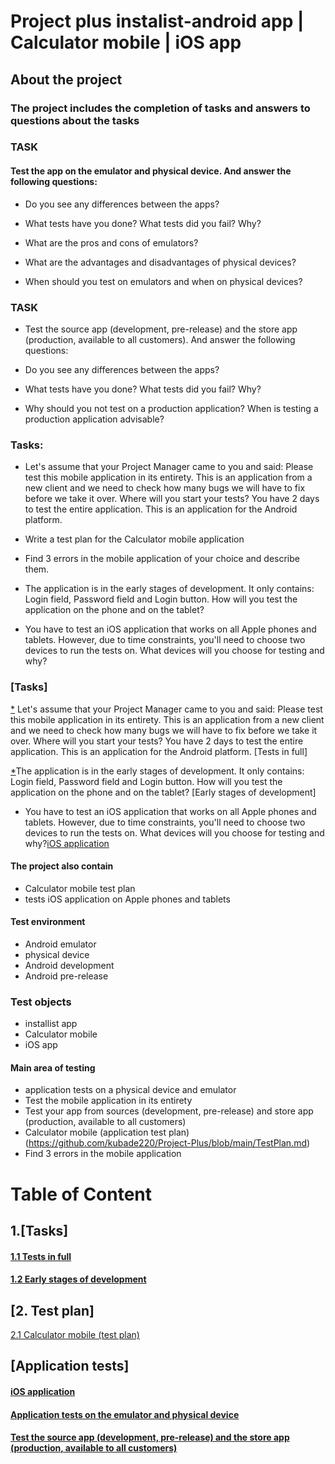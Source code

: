 # Project plus instalist-android app  | Calculator mobile | iOS app

## About the project

### The project includes the completion of tasks and answers to questions about the tasks

### TASK

#### Test the app on the emulator and physical device. And answer the following questions:

* Do you see any differences between the apps?

* What tests have you done? What tests did you fail? Why?

* What are the pros and cons of emulators?

* What are the advantages and disadvantages of physical devices?

* When should you test on emulators and when on physical devices?

### TASK

* Test the source app (development, pre-release) and the store app (production, available to all customers). And answer the following questions:

* Do you see any differences between the apps?

* What tests have you done? What tests did you fail? Why?

* Why should you not test on a production application? When is testing a production application advisable?

### Tasks:

* Let's assume that your Project Manager came to you and said: Please test this mobile application in its entirety. This is an application from a new client and we need to check how many bugs we will have to fix before we take it over. Where will you start your tests? You have 2 days to test the entire application. This is an application for the Android platform.

* Write a test plan for the Calculator mobile application

* Find 3 errors in the mobile application of your choice and describe them.

* The application is in the early stages of development. It only contains: Login field, Password field and Login button. How will you test the application on the phone and on the tablet?

* You have to test an iOS application that works on all Apple phones and tablets. However, due to time constraints, you'll need to choose two devices to run the tests on. What devices will you choose for testing and why?


### [Tasks]
[*](https://github.com/kubade220/Project-Plus/blob/main/Short%20Deadline.md) Let's assume that your Project Manager came to you and said: Please test this mobile application in its entirety. This is an application from a new client and we need to check how many bugs we will have to fix before we take it over. Where will you start your tests? You have 2 days to test the entire application. This is an application for the Android platform. [Tests in full]

[*](https://github.com/kubade220/Project-Plus/blob/main/poor%20resource.md)The application is in the early stages of development. It only contains: Login field, Password field and Login button. How will you test the application on the phone and on the tablet? [Early stages of development]

* You have to test an iOS application that works on all Apple phones and tablets. However, due to time constraints, you'll need to choose two devices to run the tests on. What devices will you choose for testing and why?[iOS application](https://github.com/kubade220/Project-Plus/blob/main/iOS%20application.md)

#### The project also contain
* Calculator mobile test plan
*  tests iOS application on Apple phones and tablets

#### Test environment
* Android emulator
* physical device
* Android development
* Android pre-release

### Test objects
* installist app 
* Calculator mobile
* iOS app

#### Main area of testing
* application tests on a physical device and emulator
* Test the mobile application in its entirety
* Test your app from sources (development, pre-release) and store app (production, available to all customers)
* Calculator mobile (application test plan)(https://github.com/kubade220/Project-Plus/blob/main/TestPlan.md)
* Find 3 errors in the mobile application




# Table of Content
## 1.[Tasks]
#### [1.1 Tests in full](https://github.com/kubade220/Project-Plus/blob/main/Short%20Deadline.md)
#### [1.2 Early stages of development](https://github.com/kubade220/Project-Plus/blob/main/early%20stages%20of%20development.md)
## [2. Test plan]
[2.1 Calculator mobile (test plan)](https://github.com/kubade220/Project-Plus/blob/main/TestPlan.md)
## [Application tests]
#### [iOS application](https://github.com/kubade220/Project-Plus/blob/main/iOS%20application.md)
#### [Application tests on the emulator and physical device](https://github.com/kubade220/Project-Plus/blob/main/emulator%20and%20physical%20device.md)
#### [Test the source app (development, pre-release) and the store app (production, available to all customers)](https://github.com/kubade220/Project-Plus/blob/main/Test%20the%20pre-release%20and%20the%20production%2C%20available%20to%20all%20customers.md)



